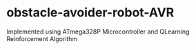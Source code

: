 # obstacle-avoider-robot-AVR
Implemented using ATmega328P Microcontroller and QLearning Reinforcement Algorithm



